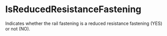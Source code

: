 IsReducedResistanceFastening
============================

Indicates whether the rail fastening is a reduced resistance fastening (YES) or not (NO).

